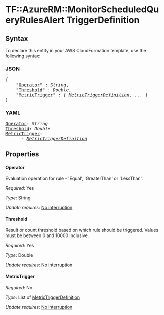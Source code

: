 # TF::AzureRM::MonitorScheduledQueryRulesAlert TriggerDefinition

## Syntax

To declare this entity in your AWS CloudFormation template, use the following syntax:

### JSON

<pre>
{
    "<a href="#operator" title="Operator">Operator</a>" : <i>String</i>,
    "<a href="#threshold" title="Threshold">Threshold</a>" : <i>Double</i>,
    "<a href="#metrictrigger" title="MetricTrigger">MetricTrigger</a>" : <i>[ <a href="metrictriggerdefinition.md">MetricTriggerDefinition</a>, ... ]</i>
}
</pre>

### YAML

<pre>
<a href="#operator" title="Operator">Operator</a>: <i>String</i>
<a href="#threshold" title="Threshold">Threshold</a>: <i>Double</i>
<a href="#metrictrigger" title="MetricTrigger">MetricTrigger</a>: <i>
      - <a href="metrictriggerdefinition.md">MetricTriggerDefinition</a></i>
</pre>

## Properties

#### Operator

Evaluation operation for rule - 'Equal', 'GreaterThan' or 'LessThan'.

_Required_: Yes

_Type_: String

_Update requires_: [No interruption](https://docs.aws.amazon.com/AWSCloudFormation/latest/UserGuide/using-cfn-updating-stacks-update-behaviors.html#update-no-interrupt)

#### Threshold

Result or count threshold based on which rule should be triggered.  Values must be between 0 and 10000 inclusive.

_Required_: Yes

_Type_: Double

_Update requires_: [No interruption](https://docs.aws.amazon.com/AWSCloudFormation/latest/UserGuide/using-cfn-updating-stacks-update-behaviors.html#update-no-interrupt)

#### MetricTrigger

_Required_: No

_Type_: List of <a href="metrictriggerdefinition.md">MetricTriggerDefinition</a>

_Update requires_: [No interruption](https://docs.aws.amazon.com/AWSCloudFormation/latest/UserGuide/using-cfn-updating-stacks-update-behaviors.html#update-no-interrupt)

